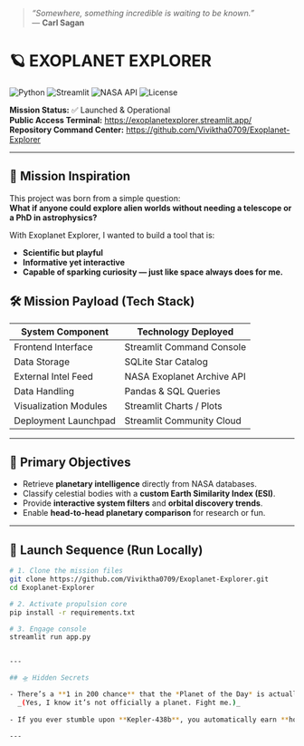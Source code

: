 > *“Somewhere, something incredible is waiting to be known.”*  
> — **Carl Sagan**

# 🪐 EXOPLANET EXPLORER

![Python](https://img.shields.io/badge/Python-3.10+-blue)
![Streamlit](https://img.shields.io/badge/Built%20with-Streamlit-red)
![NASA API](https://img.shields.io/badge/Data%20Source-NASA%20Exoplanet%20Archive-orange)
![License](https://img.shields.io/badge/License-MIT-green)


**Mission Status:** ✅ Launched & Operational  
**Public Access Terminal:** https://exoplanetexplorer.streamlit.app/  
**Repository Command Center:** https://github.com/Viviktha0709/Exoplanet-Explorer

---

## 🌠 Mission Inspiration

This project was born from a simple question:  
**What if anyone could explore alien worlds without needing a telescope or a PhD in astrophysics?**

With Exoplanet Explorer, I wanted to build a tool that is:
- **Scientific but playful**
- **Informative yet interactive**
- **Capable of sparking curiosity — just like space always does for me.**


## 🛠 Mission Payload (Tech Stack)

| System Component | Technology Deployed |
|------------------|--------------------|
| Frontend Interface | Streamlit Command Console |
| Data Storage | SQLite Star Catalog |
| External Intel Feed | NASA Exoplanet Archive API |
| Data Handling | Pandas & SQL Queries |
| Visualization Modules | Streamlit Charts / Plots |
| Deployment Launchpad | Streamlit Community Cloud |

---

## 🎯 Primary Objectives

- Retrieve **planetary intelligence** directly from NASA databases.
- Classify celestial bodies with a **custom Earth Similarity Index (ESI)**.
- Provide **interactive system filters** and **orbital discovery trends**.
- Enable **head-to-head planetary comparison** for research or fun.

---

## 🔭 Launch Sequence (Run Locally)

```bash
# 1. Clone the mission files
git clone https://github.com/Viviktha0709/Exoplanet-Explorer.git
cd Exoplanet-Explorer

# 2. Activate propulsion core
pip install -r requirements.txt

# 3. Engage console
streamlit run app.py


---

## 🛸 Hidden Secrets

- There’s a **1 in 200 chance** that the *Planet of the Day* is actually **Pluto** —  
  _(Yes, I know it’s not officially a planet. Fight me.)_
  
- If you ever stumble upon **Kepler-438b**, you automatically earn **honorary Exoplanet Citizenship**.

---
